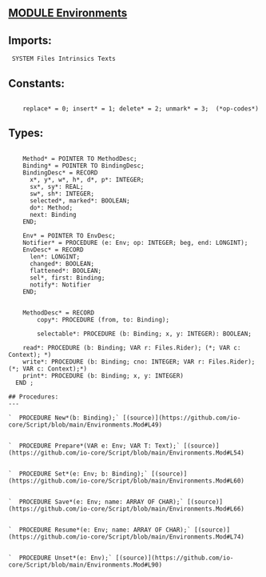 
## [MODULE Environments](https://github.com/io-core/Script/blob/main/Environments.Mod)

  ## Imports:
` SYSTEM Files Intrinsics Texts`

## Constants:
```
 
    replace* = 0; insert* = 1; delete* = 2; unmark* = 3;  (*op-codes*)

```
## Types:
```
 
    Method* = POINTER TO MethodDesc;
    Binding* = POINTER TO BindingDesc;
    BindingDesc* = RECORD
      x*, y*, w*, h*, d*, p*: INTEGER;
      sx*, sy*: REAL;
      sw*, sh*: INTEGER;
      selected*, marked*: BOOLEAN;
      do*: Method;
      next: Binding
    END;

    Env* = POINTER TO EnvDesc;
    Notifier* = PROCEDURE (e: Env; op: INTEGER; beg, end: LONGINT);
    EnvDesc* = RECORD
      len*: LONGINT;
      changed*: BOOLEAN;
      flattened*: BOOLEAN;
      sel*, first: Binding;
      notify*: Notifier
    END;


    MethodDesc* = RECORD
        copy*: PROCEDURE (from, to: Binding);
        
        selectable*: PROCEDURE (b: Binding; x, y: INTEGER): BOOLEAN;
```
        read*: PROCEDURE (b: Binding; VAR r: Files.Rider); (*; VAR c: Context); *)
        write*: PROCEDURE (b: Binding; cno: INTEGER; VAR r: Files.Rider); (*; VAR c: Context);*)
        print*: PROCEDURE (b: Binding; x, y: INTEGER)
      END ;

```
## Procedures:
---

`  PROCEDURE New*(b: Binding);` [(source)](https://github.com/io-core/Script/blob/main/Environments.Mod#L49)


`  PROCEDURE Prepare*(VAR e: Env; VAR T: Text);` [(source)](https://github.com/io-core/Script/blob/main/Environments.Mod#L54)


`  PROCEDURE Set*(e: Env; b: Binding);` [(source)](https://github.com/io-core/Script/blob/main/Environments.Mod#L60)


`  PROCEDURE Save*(e: Env; name: ARRAY OF CHAR);` [(source)](https://github.com/io-core/Script/blob/main/Environments.Mod#L66)


`  PROCEDURE Resume*(e: Env; name: ARRAY OF CHAR);` [(source)](https://github.com/io-core/Script/blob/main/Environments.Mod#L74)


`  PROCEDURE Unset*(e: Env);` [(source)](https://github.com/io-core/Script/blob/main/Environments.Mod#L90)


